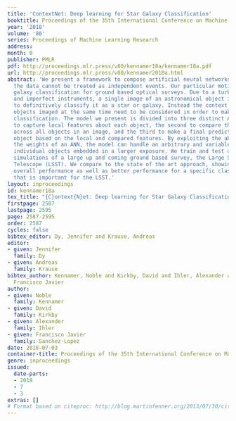 ```yaml
---
title: 'ContextNet: Deep learning for Star Galaxy Classification'
booktitle: Proceedings of the 35th International Conference on Machine Learning
year: '2018'
volume: '80'
series: Proceedings of Machine Learning Research
address: 
month: 0
publisher: PMLR
pdf: http://proceedings.mlr.press/v80/kennamer18a/kennamer18a.pdf
url: http://proceedings.mlr.press/v80/kennamer2018a.html
abstract: 'We present a framework to compose artificial neural networks in cases where
  the data cannot be treated as independent events. Our particular motivation is star
  galaxy classification for ground based optical surveys. Due to a turbulent atmosphere
  and imperfect instruments, a single image of an astronomical object is not enough
  to definitively classify it as a star or galaxy. Instead the context of the surrounding
  objects imaged at the same time need to be considered in order to make an optimal
  classification. The model we present is divided into three distinct ANNs: one designed
  to capture local features about each object, the second to compare these features
  across all objects in an image, and the third to make a final prediction for each
  object based on the local and compared features. By exploiting the ability to replicate
  the weights of an ANN, the model can handle an arbitrary and variable number of
  individual objects embedded in a larger exposure. We train and test our model on
  simulations of a large up and coming ground based survey, the Large Synoptic Survey
  Telescope (LSST). We compare to the state of the art approach, showing improved
  overall performance as well as better performance for a specific class of objects
  that is important for the LSST.'
layout: inproceedings
id: kennamer18a
tex_title: "{C}ontext{N}et: Deep learning for Star Galaxy Classification"
firstpage: 2587
lastpage: 2595
page: 2587-2595
order: 2587
cycles: false
bibtex_editor: Dy, Jennifer and Krause, Andreas
editor:
- given: Jennifer
  family: Dy
- given: Andreas
  family: Krause
bibtex_author: Kennamer, Noble and Kirkby, David and Ihler, Alexander and Sanchez-Lopez,
  Francisco Javier
author:
- given: Noble
  family: Kennamer
- given: David
  family: Kirkby
- given: Alexander
  family: Ihler
- given: Francisco Javier
  family: Sanchez-Lopez
date: 2018-07-03
container-title: Proceedings of the 35th International Conference on Machine Learning
genre: inproceedings
issued:
  date-parts:
  - 2018
  - 7
  - 3
extras: []
# Format based on citeproc: http://blog.martinfenner.org/2013/07/30/citeproc-yaml-for-bibliographies/
---
```

